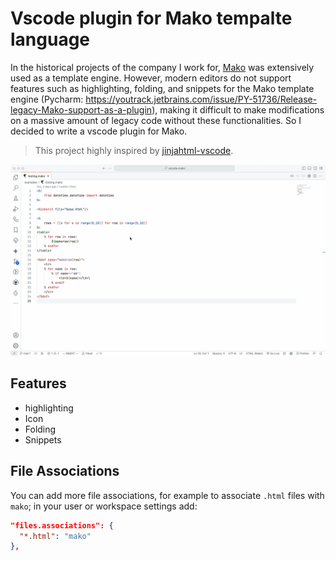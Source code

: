 # Vscode plugin for Mako tempalte language

In the historical projects of the company I work for, [Mako](https://github.com/sqlalchemy/mako) was extensively used as a template engine.
However, modern editors do not support features such as highlighting, folding, and snippets for the Mako template engine (Pycharm: https://youtrack.jetbrains.com/issue/PY-51736/Release-legacy-Mako-support-as-a-plugin), making it difficult to make modifications on a massive amount of legacy code without these functionalities. So I decided to write a vscode plugin for Mako.

> This project highly inspired by [jinjahtml-vscode](https://github.com/samuelcolvin/jinjahtml-vscode).

![show](show.gif)

## Features
- highlighting
- Icon
- Folding
- Snippets


## File Associations

You can add more file associations, for example to associate `.html` files with `mako`;
in your user or workspace settings add:

```json
"files.associations": {
  "*.html": "mako"
},
```
